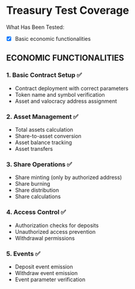 # Treasury Test Coverage
What Has Been Tested:
- [x] Basic economic functionalities

## ECONOMIC FUNCTIONALITIES

### 1. Basic Contract Setup ✅
- Contract deployment with correct parameters
- Token name and symbol verification
- Asset and valocracy address assignment

### 2. Asset Management ✅
- Total assets calculation
- Share-to-asset conversion
- Asset balance tracking
- Asset transfers

### 3. Share Operations ✅
- Share minting (only by authorized address)
- Share burning
- Share distribution
- Share calculations

### 4. Access Control ✅
- Authorization checks for deposits
- Unauthorized access prevention
- Withdrawal permissions

### 5. Events ✅
- Deposit event emission
- Withdraw event emission
- Event parameter verification